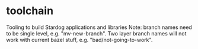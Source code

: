 # toolchain
Tooling to build Stardog applications and libraries
Note:  branch names need to be single level, e.g. "mv-new-branch".  Two layer branch names will not work with current bazel 
stuff, e.g. "bad/not-going-to-work".
